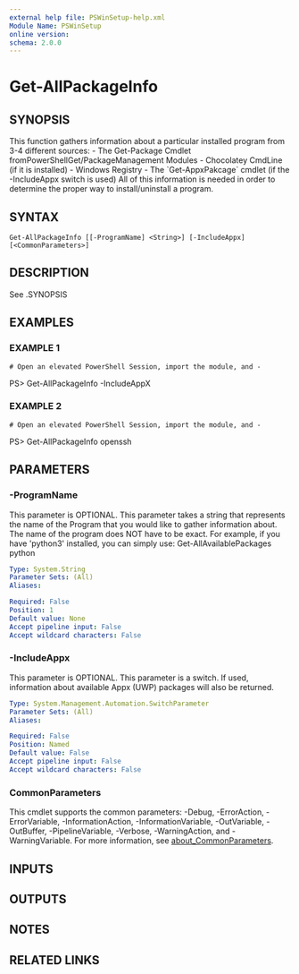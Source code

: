 ```yaml
---
external help file: PSWinSetup-help.xml
Module Name: PSWinSetup
online version:
schema: 2.0.0
---
```


# Get-AllPackageInfo

## SYNOPSIS
This function gathers information about a particular installed program from 3-4 different sources:
    - The Get-Package Cmdlet fromPowerShellGet/PackageManagement Modules
    - Chocolatey CmdLine (if it is installed)
    - Windows Registry
    - The \`Get-AppxPakcage\` cmdlet (if the -IncludeAppx switch is used)
All of this information is needed in order to determine the proper way to install/uninstall a program.

## SYNTAX

```
Get-AllPackageInfo [[-ProgramName] <String>] [-IncludeAppx] [<CommonParameters>]
```

## DESCRIPTION
See .SYNOPSIS

## EXAMPLES

### EXAMPLE 1
```
# Open an elevated PowerShell Session, import the module, and -
```

PS\> Get-AllPackageInfo -IncludeAppX

### EXAMPLE 2
```
# Open an elevated PowerShell Session, import the module, and -
```

PS\> Get-AllPackageInfo openssh

## PARAMETERS

### -ProgramName
This parameter is OPTIONAL.
This parameter takes a string that represents the name of the Program that you would like to gather information about.
The name of the program does NOT have to be exact.
For example, if you have 'python3' installed, you can simply use:
    Get-AllAvailablePackages python

```yaml
Type: System.String
Parameter Sets: (All)
Aliases:

Required: False
Position: 1
Default value: None
Accept pipeline input: False
Accept wildcard characters: False
```

### -IncludeAppx
This parameter is OPTIONAL.
This parameter is a switch.
If used, information about available Appx (UWP) packages will also be returned.

```yaml
Type: System.Management.Automation.SwitchParameter
Parameter Sets: (All)
Aliases:

Required: False
Position: Named
Default value: False
Accept pipeline input: False
Accept wildcard characters: False
```

### CommonParameters
This cmdlet supports the common parameters: -Debug, -ErrorAction, -ErrorVariable, -InformationAction, -InformationVariable, -OutVariable, -OutBuffer, -PipelineVariable, -Verbose, -WarningAction, and -WarningVariable. For more information, see [about_CommonParameters](http://go.microsoft.com/fwlink/?LinkID=113216).

## INPUTS

## OUTPUTS

## NOTES

## RELATED LINKS
